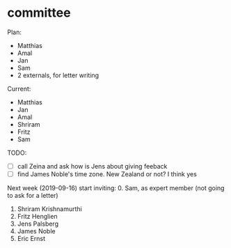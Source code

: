 committee
===

Plan:
- Matthias
- Amal
- Jan
- Sam
- 2 externals, for letter writing

Current:
- Matthias
- Jan
- Amal
- Shriram
- Fritz
- Sam

TODO:
- [ ] call Zeina and ask how is Jens about giving feeback
- [ ] find James Noble's time zone. New Zealand or not?
      I think yes

Next week (2019-09-16) start inviting:
0. Sam, as expert member (not going to ask for a letter)
1. Shriram Krishnamurthi
2. Fritz Henglien
3. Jens Palsberg
4. James Noble
5. Eric Ernst

